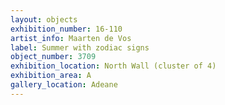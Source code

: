```yaml
---
layout: objects
exhibition_number: 16-110
artist_info: Maarten de Vos
label: Summer with zodiac signs
object_number: 3709
exhibition_location: North Wall (cluster of 4)
exhibition_area: A
gallery_location: Adeane
---
```

